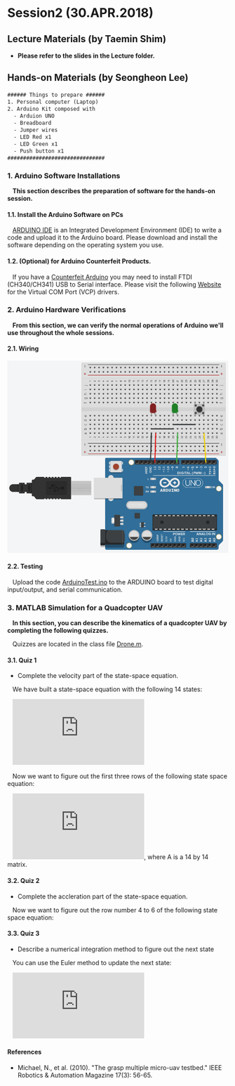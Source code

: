 # Session2 (30.APR.2018)

## Lecture Materials (by Taemin Shim)
- **Please refer to the slides in the Lecture folder.**

## Hands-on Materials (by Seongheon Lee)

```
###### Things to prepare ######
1. Personal computer (Laptop)
2. Arduino Kit composed with
  - Arduion UNO
  - Breadboard
  - Jumper wires
  - LED Red x1
  - LED Green x1
  - Push button x1
###############################
```

### 1. Arduino Software Installations
&nbsp;&nbsp; **This section describes the preparation of software for the hands-on session.**

#### 1.1. Install the Arduino Software on PCs
&nbsp;&nbsp; [ARDUINO IDE](https://www.arduino.cc/en/Main/Software) is an Integrated Development Environment (IDE) to write a code and upload it to the Arduino board. Please download and install the software depending on the operating system you use.

#### 1.2. (Optional) for Arduino Counterfeit Products.
&nbsp;&nbsp; If you have a [Counterfeit Arduino](https://www.arduino.cc/en/Products/Counterfeit) you may need to install FTDI (CH340/CH341) USB to Serial interface. Please visit the following [Website](http://www.ftdichip.com/Drivers/VCP.htm) for the Virtual COM Port (VCP) drivers.

### 2. Arduino Hardware Verifications
&nbsp;&nbsp; **From this section, we can verify the normal operations of Arduino we'll use throughout the whole sessions.**

#### 2.1. Wiring
![WiringDiagram](https://github.com/SKYnSPACE/ABCofDroneKAIST/blob/master/Session2/Hands-on/Images/ConnectionDiagram.png)

#### 2.2. Testing
&nbsp;&nbsp; Upload the code [ArduinoTest.ino](https://github.com/SKYnSPACE/ABCofDroneKAIST/tree/master/Session2/Hands-on/ARDUINO) to the ARDUINO board to test digital input/output, and serial communication.

### 3. MATLAB Simulation for a Quadcopter UAV
&nbsp;&nbsp; **In this section, you can describe the kinematics of a quadcopter UAV by completing the following quizzes.**

&nbsp;&nbsp; Quizzes are located in the class file [Drone.m](https://github.com/SKYnSPACE/ABCofDroneKAIST/tree/master/Session2/Hands-on/MATLAB/lib).
#### 3.1. Quiz 1
- Complete the velocity part of the state-space equation.

&nbsp;&nbsp; We have built a state-space equation with the following 14 states:

&nbsp;&nbsp; ![states](https://latex.codecogs.com/gif.latex?X%20%3D%20%5Cbegin%7Bbmatrix%7Dx%20%5C%5C%20y%5C%5C%20z%5C%5C%20%5Cdot%7Bx%7D%5C%5C%20%5Cdot%7By%7D%5C%5C%20%5Cdot%7Bz%7D%5C%5C%20q_%7B1%7D%5C%5C%20q_%7B2%7D%5C%5C%20q_%7B3%7D%5C%5C%20q_%7B4%7D%5C%5C%20p%5C%5C%20q%5C%5C%20r%5Cend%7Bbmatrix%7D)

&nbsp;&nbsp; Now we want to figure out the first three rows of the following state space equation:

&nbsp;&nbsp; ![ssEquation](https://latex.codecogs.com/gif.latex?%5Cdot%7BX%7D%20%3D%20AX&plus;BU),
where A is a 14 by 14 matrix.

#### 3.2. Quiz 2
- Complete the accleration part of the state-space equation.

&nbsp;&nbsp; Now we want to figure out the row number 4 to 6 of the following state space equation:

#### 3.3. Quiz 3
- Describe a numerical integration method to figure out the next state

&nbsp;&nbsp; You can use the Euler method to update the next state:

&nbsp;&nbsp; ![Euler](https://latex.codecogs.com/gif.latex?X_%7Bt&plus;1%7D%20%3D%20X_%7Bt%7D%20&plus;%20%5Cfrac%7BdX%7D%7Bdt%7Ddt)

#### References
- Michael, N., et al. (2010). "The grasp multiple micro-uav testbed." IEEE Robotics & Automation Magazine 17(3): 56-65.


